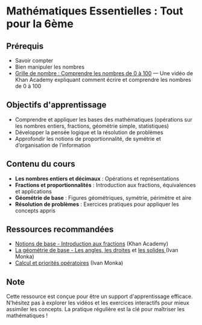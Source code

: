 # Mathématiques Essentielles : Tout pour la 6ème

## Prérequis
 - Savoir compter
 - Bien manipuler les nombres
 - [Grille de nombre : Comprendre les nombres de 0 à 100](https://youtu.be/X-j_dhVj88w) — Une vidéo de Khan Academy expliquant comment écrire et comprendre les nombres de 0 à 100

## Objectifs d'apprentissage
 - Comprendre et appliquer les bases des mathématiques (opérations sur les nombres entiers, fractions, géométrie simple, statistiques)
 - Développer la pensée logique et la résolution de problèmes
 - Approfondir les notions de proportionnalité, de symétrie et d’organisation de l’information

## Contenu du cours
 - **Les nombres entiers et décimaux** : Opérations et représentations
 - **Fractions et proportionnalités** : Introduction aux fractions, équivalences et applications
 - **Géométrie de base** : Figures géométriques, symétrie, périmètre et aire
 - **Résolution de problèmes** : Exercices pratiques pour appliquer les concepts appris

## Ressources recommandées
- [Notions de base - Introduction aux fractions](https://youtu.be/ChLEy40hK4E) (Khan Academy)
- [La géométrie de base - Les angles](https://youtu.be/3hn4VCXzYLw?list=PLVUDmbpupCaqHaIpFwd14iD6BMA-op0pZ),[ les droites](https://youtu.be/i7PtsYJhs6g?list=PLVUDmbpupCaqEPQHrY1G0IgVgDBXI4oP2) et [les solides ](https://youtu.be/ohtIhC_dwo4?list=PLVUDmbpupCaoZtzpQWEJN1a-oQk8ZKFji) (Ivan Monka)
- [Calcul et priorités opératoires](https://youtu.be/a-IG_bjKeJc) (Ivan Monka)

## Note
Cette ressource est conçue pour être un support d'apprentissage efficace. N'hésitez pas à explorer les vidéos et les exercices interactifs pour mieux assimiler les concepts. La pratique régulière est la clé pour maîtriser les mathématiques !
